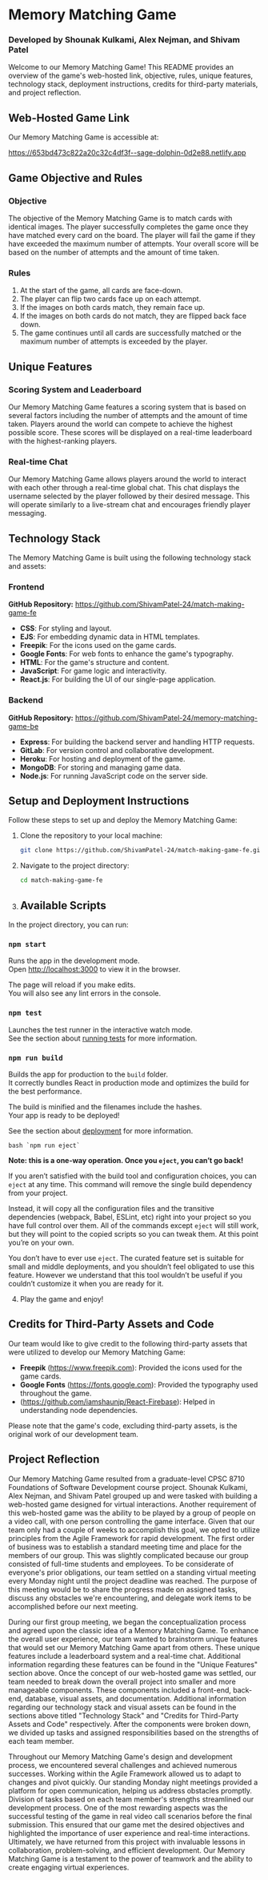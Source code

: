 # Memory Matching Game

### Developed by Shounak Kulkami, Alex Nejman, and Shivam Patel

Welcome to our Memory Matching Game! This README provides an overview of the game's web-hosted link, objective, rules, unique features, technology stack, deployment instructions, credits for third-party materials, and project reflection.


## Web-Hosted Game Link

Our Memory Matching Game is accessible at:

https://653bd473c822a20c32c4df3f--sage-dolphin-0d2e88.netlify.app


## Game Objective and Rules

### Objective

The objective of the Memory Matching Game is to match cards with identical images. The player successfully  completes the game once they have matched every card on the board. The player will fail the game if they have exceeded the maximum number of attempts. Your overall score will be based on the number of attempts and the amount of time taken.

### Rules

1. At the start of the game, all cards are face-down.
2. The player can flip two cards face up on each attempt.
3. If the images on both cards match, they remain face up.
4. If the images on both cards do not match, they are flipped back face down.
5. The game continues until all cards are successfully matched or the maximum number of attempts is exceeded by the player.


## Unique Features

### Scoring System and Leaderboard

Our Memory Matching Game features a scoring system that is based on several factors including the number of attempts and the amount of time taken. Players around the world can compete to achieve the highest possible score. These scores will be displayed on a real-time leaderboard with the highest-ranking players.

### Real-time Chat

Our Memory Matching Game allows players around the world to interact with each other through a real-time global chat. This chat displays the username selected by the player followed by their desired message. This will operate similarly to a live-stream chat and encourages friendly player messaging.


## Technology Stack

The Memory Matching Game is built using the following technology stack and assets:

### Frontend
**GitHub Repository:** https://github.com/ShivamPatel-24/match-making-game-fe

- **CSS**: For styling and layout.
- **EJS**: For embedding dynamic data in HTML templates.
- **Freepik**: For the icons used on the game cards.
- **Google Fonts**: For web fonts to enhance the game's typography.
- **HTML**: For the game's structure and content.
- **JavaScript**: For game logic and interactivity.
- **React.js**: For building the UI of our single-page application.

### Backend
**GitHub Repository:** https://github.com/ShivamPatel-24/memory-matching-game-be

- **Express**: For building the backend server and handling HTTP requests.
- **GitLab**: For version control and collaborative development.
- **Heroku**: For hosting and deployment of the game.
- **MongoDB**: For storing and managing game data.
- **Node.js**: For running JavaScript code on the server side.

## Setup and Deployment Instructions

Follow these steps to set up and deploy the Memory Matching Game:

1. Clone the repository to your local machine:
   ```bash
   git clone https://github.com/ShivamPatel-24/match-making-game-fe.git
   ```

2. Navigate to the project directory:
   ```bash
   cd match-making-game-fe
   ```       

3. ## Available Scripts

In the project directory, you can run:

### `npm start`

Runs the app in the development mode.\
Open [http://localhost:3000](http://localhost:3000) to view it in the browser.

The page will reload if you make edits.\
You will also see any lint errors in the console.

### `npm test`

Launches the test runner in the interactive watch mode.\
See the section about [running tests](https://facebook.github.io/create-react-app/docs/running-tests) for more information.

### `npm run build`

Builds the app for production to the `build` folder.\
It correctly bundles React in production mode and optimizes the build for the best performance.

The build is minified and the filenames include the hashes.\
Your app is ready to be deployed!

See the section about [deployment](https://facebook.github.io/create-react-app/docs/deployment) for more information.

```bash `npm run eject` ```

**Note: this is a one-way operation. Once you `eject`, you can’t go back!**

If you aren’t satisfied with the build tool and configuration choices, you can `eject` at any time. This command will remove the single build dependency from your project.

Instead, it will copy all the configuration files and the transitive dependencies (webpack, Babel, ESLint, etc) right into your project so you have full control over them. All of the commands except `eject` will still work, but they will point to the copied scripts so you can tweak them. At this point you’re on your own.

You don’t have to ever use `eject`. The curated feature set is suitable for small and middle deployments, and you shouldn’t feel obligated to use this feature. However we understand that this tool wouldn’t be useful if you couldn’t customize it when you are ready for it.

4. Play the game and enjoy!

## Credits for Third-Party Assets and Code

Our team would like to give credit to the following third-party assets that were utilized to develop our Memory Matching Game:

- **Freepik** (https://www.freepik.com): Provided the icons used for the game cards.
- **Google Fonts** (https://fonts.google.com): Provided the typography used throughout the game.
- (https://github.com/iamshaunjp/React-Firebase): Helped in understanding node dependencies.

Please note that the game's code, excluding third-party assets, is the original work of our development team.

## Project Reflection

Our Memory Matching Game resulted from a graduate-level CPSC 8710 Foundations of Software Development course project. Shounak Kulkami, Alex Nejman, and Shivam Patel grouped up and were tasked with building a web-hosted game designed for virtual interactions. Another requirement of this web-hosted game was the ability to be played by a group of people on a video call, with one person controlling the game interface. Given that our team only had a couple of weeks to accomplish this goal, we opted to utilize principles from the Agile Framework for rapid development. The first order of business was to establish a standard meeting time and place for the members of our group. This was slightly complicated because our group consisted of full-time students and employees. To be considerate of everyone's prior obligations, our team settled on a standing virtual meeting every Monday night until the project deadline was reached. The purpose of this meeting would be to share the progress made on assigned tasks, discuss any obstacles we're encountering, and delegate work items to be accomplished before our next meeting.

During our first group meeting, we began the conceptualization process and agreed upon the classic idea of a Memory Matching Game. To enhance the overall user experience, our team wanted to brainstorm unique features that would set our Memory Matching Game apart from others. These unique features include a leaderboard system and a real-time chat. Additional information regarding these features can be found in the "Unique Features" section above. Once the concept of our web-hosted game was settled, our team needed to break down the overall project into smaller and more manageable components. These components included a front-end, back-end, database, visual assets, and documentation. Additional information regarding our technology stack and visual assets can be found in the sections above titled "Technology Stack" and "Credits for Third-Party Assets and Code" respectively. After the components were broken down, we divided up tasks and assigned responsibilities based on the strengths of each team member.

Throughout our Memory Matching Game's design and development process, we encountered several challenges and achieved numerous successes. Working within the Agile Framework allowed us to adapt to changes and pivot quickly. Our standing Monday night meetings provided a platform for open communication, helping us address obstacles promptly. Division of tasks based on each team member's strengths streamlined our development process. One of the most rewarding aspects was the successful testing of the game in real video call scenarios before the final submission. This ensured that our game met the desired objectives and highlighted the importance of user experience and real-time interactions. Ultimately, we have returned from this project with invaluable lessons in collaboration, problem-solving, and efficient development. Our Memory Matching Game is a testament to the power of teamwork and the ability to create engaging virtual experiences.
